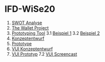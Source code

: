 # IFD-WiSe20
1. [SWOT Analyse](https://lucifischer.github.io/IFD-WiSe20/task0/task0.html)
2. [The Wallet Project](https://lucifischer.github.io/IFD-WiSe20/task01/TheWalletProject.pdf)
3. [Prototyping Tool](https://lucifischer.github.io/IFD-WiSe20/task02/PrototypingTool–wireframe.cc.md)
3.1 [Beispiel 1](https://github.com/LuciFischer/IFD-WiSe20/blob/main/task02/media/interactivity_fidelity.mp4)
3.2 [Beispiel 2](https://github.com/LuciFischer/IFD-WiSe20/blob/main/task02/media/intranet_srcreencast%20(1).mp4)
4. [Konzeptentwurf](https://github.com/LuciFischer/IFD-WiSe20/blob/main/task02/2.2/KonzeptentwurfIntranet.pdf)
5. [Prototype](https://xd.adobe.com/view/129dec08-b314-4743-97cb-b142a673667f-47ce/?fullscreen)
6. [VUI Konzeptentwurf](https://lucifischer.github.io/IFD-WiSe20/task04/VUI_V2.pdf)
7. [VUI Prototyp](https://lucifischer.github.io/IFD-WiSe20/task05/index.html)
7.2 [VUI Screencast](https://sftp.hs-furtwangen.de/~fischerl/Screencast.mp4)

